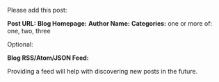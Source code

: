 Please add this post:

**Post URL:** 
**Blog Homepage:** 
**Author Name:** 
**Categories:** one or more of: one, two, three

Optional:

**Blog RSS/Atom/JSON Feed:** 

Providing a feed will help with discovering new posts in the future.
